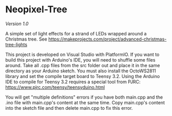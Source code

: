 # Neopixel-Tree
<i>Version 1.0</i>

A simple set of light effects for a strand of LEDs wrapped around a Christmas tree. See https://makeprojects.com/project/advanced-christmas-tree-lights

This project is developed on Visual Studio with PlatformIO. If you want to build this project with Arduino's IDE, you will need to shuffle some files around. Take all .cpp files from the src folder out and place it in the same directory as your Arduino sketch. You must also install the OctoWS2811 library and set the compile target board to Teensy 3.2. Using the Arduino IDE to compile for Teensy 3.2 requires a special tool from PJRC: https://www.pjrc.com/teensy/teensyduino.html

You will get "multiple definitions" errors if you have both main.cpp and the .ino file with main.cpp's content at the same time. Copy main.cpp's content into the sketch file and then delete main.cpp to fix this error.